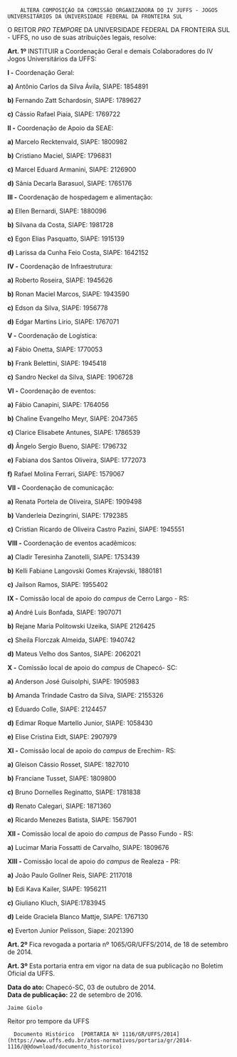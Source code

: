        ALTERA COMPOSIÇÃO DA COMISSÃO ORGANIZADORA DO IV JUFFS - JOGOS UNIVERSITÁRIOS DA UNIVERSIDADE FEDERAL DA FRONTEIRA SUL  

O REITOR *PRO TEMPORE* DA UNIVERSIDADE FEDERAL DA FRONTEIRA SUL - UFFS, no uso de suas atribuições legais, resolve:

 **Art. 1º** INSTITUIR a Coordenação Geral e demais Colaboradores do IV Jogos Universitários da UFFS:

 **I -** Coordenação Geral:

 **a)** Antônio Carlos da Silva Ávila, SIAPE: 1854891

 **b)** Fernando Zatt Schardosin, SIAPE: 1789627

 **c)** Cássio Rafael Piaia, SIAPE: 1769722

 **II -** Coordenação de Apoio da SEAE:

 **a)** Marcelo Recktenvald, SIAPE: 1800982

 **b)** Cristiano Maciel, SIAPE: 1796831

 **c)** Marcel Eduard Armanini, SIAPE: 2126900

 **d)** Sânia Decarla Barasuol, SIAPE: 1765176

 **III -** Coordenação de hospedagem e alimentação:

 **a)** Ellen Bernardi, SIAPE: 1880096

 **b)** Silvana da Costa, SIAPE: 1981728

 **c)** Egon Elias Pasquatto, SIAPE: 1915139

 **d)** Larissa da Cunha Feio Costa, SIAPE: 1642152

 **IV -** Coordenação de Infraestrutura:

 **a)** Roberto Roseira, SIAPE: 1945626

 **b)** Ronan Maciel Marcos, SIAPE: 1943590

 **c)** Edson da Silva, SIAPE: 1956778

 **d)** Edgar Martins Lirio, SIAPE: 1767071

 **V -** Coordenação de Logística:

 **a)** Fábio Onetta, SIAPE: 1770053

 **b)** Frank Belettini, SIAPE: 1945418

 **c)** Sandro Neckel da Silva, SIAPE: 1906728

 **VI -** Coordenação de eventos:

 **a)** Fábio Canapini, SIAPE: 1764056

 **b)** Chaline Evangelho Meyr, SIAPE: 2047365

 **c)** Clarice Elisabete Antunes, SIAPE: 1786539

 **d)** Ângelo Sergio Bueno, SIAPE: 1796732

 **e)** Fabiana dos Santos Oliveira, SIAPE: 1772073

 **f)** Rafael Molina Ferrari, SIAPE: 1579067

 **VII -** Coordenação de comunicação:

 **a)** Renata Portela de Oliveira, SIAPE: 1909498

 **b)** Vanderleia Dezingrini, SIAPE: 1792385

 **c)** Cristian Ricardo de Oliveira Castro Pazini, SIAPE: 1945551

 **VIII -** Coordenação de eventos acadêmicos:

 **a)** Cladir Teresinha Zanotelli, SIAPE: 1753439

 **b)** Kelli Fabiane Langovski Gomes Krajevski, 1880181

 **c)** Jailson Ramos, SIAPE: 1955402

 **IX -** Comissão local de apoio do *campus* de Cerro Largo - RS:

 **a)** André Luis Bonfada, SIAPE: 1907071

 **b)** Rejane Maria Politowski Uzeika, SIAPE 2126425

 **c)** Sheila Florczak Almeida, SIAPE: 1940742

 **d)** Mateus Velho dos Santos, SIAPE: 2062021

 **X -** Comissão local de apoio do *campus* de Chapecó- SC:

 **a)** Anderson José Guisolphi, SIAPE: 1905983

 **b)** Amanda Trindade Castro da Silva, SIAPE: 2155326

 **c)** Eduardo Colle, SIAPE: 2124457

 **d)** Edimar Roque Martello Junior, SIAPE: 1058430

 **e)** Elise Cristina Eidt, SIAPE: 2907979

 **XI -** Comissão local de apoio do *campus* de Erechim- RS:

 **a)** Gleison Cássio Rosset, SIAPE: 1827010

 **b)** Franciane Tusset, SIAPE: 1809800

 **c)** Bruno Dornelles Reginatto, SIAPE: 1781838

 **d)** Renato Calegari, SIAPE: 1871360

 **e)** Ricardo Menezes Batista, SIAPE: 1567901

 **XII -** Comissão local de apoio do *campus* de Passo Fundo - RS:

 **a)** Lucimar Maria Fossatti de Carvalho, SIAPE: 1809676

 **XIII -** Comissão local de apoio do *campus* de Realeza - PR:

 **a)** João Paulo Gollner Reis, SIAPE: 2117018

 **b)** Edi Kava Kailer, SIAPE: 1956211

 **c)** Giuliano Kluch, SIAPE:1783945

 **d)** Leide Graciela Blanco Mattje, SIAPE: 1767130

 **e)** Everton Junior Pelisson, Siape: 2021390

 **Art. 2º** Fica revogada a portaria nº 1065/GR/UFFS/2014, de 18 de setembro de 2014.

 **Art. 3º** Esta portaria entra em vigor na data de sua publicação no Boletim Oficial da UFFS.

  

   **Data do ato:** Chapecó-SC, 03 de outubro de 2014.   
 **Data de publicação:**  22 de setembro de 2016. 

    Jaime Giolo   
 Reitor pro tempore da UFFS 

      Documento Histórico  [PORTARIA Nº 1116/GR/UFFS/2014](https://www.uffs.edu.br/atos-normativos/portaria/gr/2014-1116/@@download/documento_historico)     
      